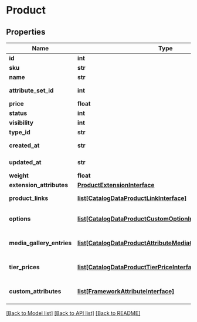 # Product

## Properties
Name | Type | Description | Notes
------------ | ------------- | ------------- | -------------
**id** | **int** | Id | [optional] 
**sku** | **str** | Sku | 
**name** | **str** | Name | [optional] 
**attribute_set_id** | **int** | Attribute set id | [optional] 
**price** | **float** | Price | [optional] 
**status** | **int** | Status | [optional] 
**visibility** | **int** | Visibility | [optional] 
**type_id** | **str** | Type id | [optional] 
**created_at** | **str** | Created date | [optional] 
**updated_at** | **str** | Updated date | [optional] 
**weight** | **float** | Weight | [optional] 
**extension_attributes** | [**ProductExtensionInterface**](ProductExtensionInterface.md) |  | [optional] 
**product_links** | [**list[CatalogDataProductLinkInterface]**](CatalogDataProductLinkInterface.md) | Product links info | [optional] 
**options** | [**list[CatalogDataProductCustomOptionInterface]**](CatalogDataProductCustomOptionInterface.md) | List of product options | [optional] 
**media_gallery_entries** | [**list[CatalogDataProductAttributeMediaGalleryEntryInterface]**](CatalogDataProductAttributeMediaGalleryEntryInterface.md) | Media gallery entries | [optional] 
**tier_prices** | [**list[CatalogDataProductTierPriceInterface]**](CatalogDataProductTierPriceInterface.md) | List of product tier prices | [optional] 
**custom_attributes** | [**list[FrameworkAttributeInterface]**](FrameworkAttributeInterface.md) | Custom attributes values. | [optional] 

[[Back to Model list]](../README.md#documentation-for-models) [[Back to API list]](../README.md#documentation-for-api-endpoints) [[Back to README]](../README.md)


